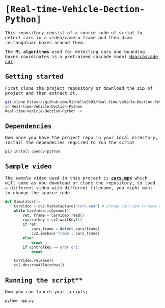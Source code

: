 <samp>
    
# [Real-time-Vehicle-Dection-Python]

This repository consist of a source code of script to detect cars in a video/camera frame and then draw rectangaluar boxes around them.

The **ML algorithms** used for detecting cars and bounding boxes coordinates is a pretrained cascade model [Haarcascade car](https://github.com/Michelle0303/Real-time-Vehicle-Dection-Python/blob/master/haarcascade_car.xml).

## Getting started

First clone the project repository or download the zip of project and then extract it.

```bash
git clone https://github.com/Michelle0303/Real-time-Vehicle-Dection-Python
cd Real-time-Vehicle-Dection-Python
Real-time-Vehicle-Dection-Python ->
```

## Dependencies

Now once you have the project repo in your local directory, install the dependecies required to run the script

```bash
pip install opencv-python
```

## Sample video

The sample video used in this project is [**cars.mp4**](https://github.com/Michelle0303/Real-time-Vehicle-Dection-Python/blob/master/cars.mp4) which will come as you download or clone the repository, to load a different video with different filename, you might want to change the source code.

```python
def Simulator():
    CarVideo = cv2.VideoCapture('cars.mp4') # change cars.mp4 to name of your vidoe
    while CarVideo.isOpened():
        ret, frame = CarVideo.read()
        controlkey = cv2.waitKey(1)
        if ret:        
            cars_frame = detect_cars(frame)
            cv2.imshow('frame', cars_frame)
        else:
            break
        if controlkey == ord('q'):
            break

    CarVideo.release()
    cv2.destroyAllWindows()

```

## Running the script**

Now you can launch your scripts;

```bash
python app.py 
```




